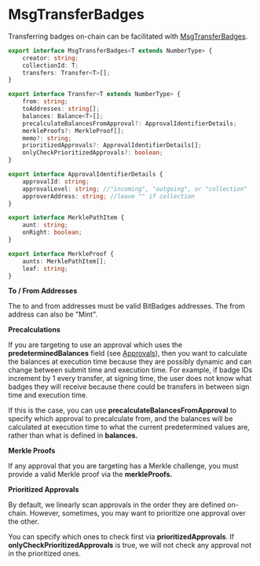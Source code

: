 # MsgTransferBadges

Transferring badges on-chain can be facilitated with [MsgTransferBadges](https://bitbadges.github.io/bitbadgesjs/classes/MsgTransferBadges.html).

```typescript
export interface MsgTransferBadges<T extends NumberType> {
    creator: string;
    collectionId: T;
    transfers: Transfer<T>[];
}

export interface Transfer<T extends NumberType> {
    from: string;
    toAddresses: string[];
    balances: Balance<T>[];
    precalculateBalancesFromApproval?: ApprovalIdentifierDetails;
    merkleProofs?: MerkleProof[];
    memo?: string;
    prioritizedApprovals?: ApprovalIdentifierDetails[];
    onlyCheckPrioritizedApprovals?: boolean;
}

export interface ApprovalIdentifierDetails {
    approvalId: string;
    approvalLevel: string; //"incoming", "outgoing", or "collection"
    approverAddress: string; //leave "" if collection
}

export interface MerklePathItem {
    aunt: string;
    onRight: boolean;
}

export interface MerkleProof {
    aunts: MerklePathItem[];
    leaf: string;
}
```

**To / From Addresses**

The to and from addresses must be valid BitBadges addresses. The from address can also be "Mint".

**Precalculations**

If you are targeting to use an approval which uses the **predeterminedBalances** field (see [Approvals](../../../badges-advanced/balances-transfers/approval-criteria/)), then you want to calculate the balances at execution time because they are possibly dynamic and can change between submit time and execution time. For example, if badge IDs increment by 1 every transfer, at signing time, the user does not know what badges they will receive because there could be transfers in between sign time and execution time.

If this is the case, you can use **precalculateBalancesFromApproval** to specify which approval to precalculate from, and the balances will be calculated at execution time to what the current predetermined values are, rather than what is defined in **balances.**

**Merkle Proofs**

If any approval that you are targeting has a Merkle challenge, you must provide a valid Merkle proof via the **merkleProofs.**

**Prioritized Approvals**

By default, we linearly scan approvals in the order they are defined on-chain. However, sometimes, you may want to prioritize one approval over the other.

You can specify which ones to check first via **prioritizedApprovals**. If **onlyCheckPrioritizedApprovals** is true, we will not check any approval not in the prioritized ones.
